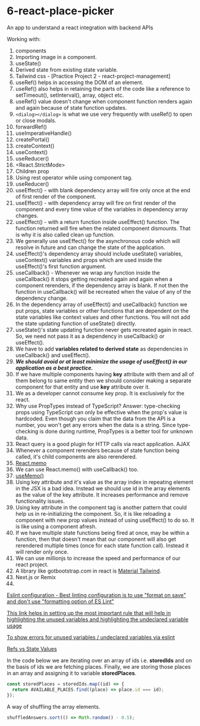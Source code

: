 # 6-react-place-picker

An app to understand a react integration with backend APIs

Working with:

1. components
2. Importing image in a component.
3. useState()
4. Derived state from existing state variable.
5. Tailwind css - [Practice Project 2 - react-project-management]
6. useRef() helps in accessing the DOM of an element.
7. useRef() also helps in retaining the parts of the code like a reference to setTimeout(), setInterval(), array, object etc.
8. useRef() value doesn't change when component function renders again and again because of state function updates.
9. ```<dialog></dialog>``` is what we use very frequently with useRef() to open or close modals.
10. forwardRef()
11. useImperativeHandle()
12. createPortal()
13. createContext()
14. useContext()
15. useReducer()
16. <React.StrictMode>
17. Children prop
18. Using rest operator while using component tag.
19. useReducer()
20. useEffect() - with blank dependency array will fire only once at the end of first render of the component.
21. useEffect() - with dependency array will fire on first render of the component and every time value of the variables in dependency array changes.
22. useEffect() - with a return function inside useEffect() function. The function returned will fire when the related component dismounts. That is why it is also called clean up function.
23. We generally use useEffect() for the asynchronous code which will resolve in future and can change the state of the application.
24. useEffect()'s dependency array should include useState() variables, useContext() variables and props which are used inside the useEffect()'s first function argument.
25. useCallback() - Whenever we wrap any function inside the useCallback() it stops getting recreated again and again when a component rerenders, if the dependency array is blank. If not then the function in useCallback() will be recreated when the value of any of the dependency change.
26. In the dependency array of useEffect() and useCallback() function we put props, state variables or other functions that are dependent on the state variables like context values and other functions. You will not add the state updating function of useState() directly.
27. useState()'s state updating function never gets recreated again in react. So, we need not pass it as a dependency in useCallback() or useEffect().
28. We have to add **variables related to derived state** as dependencies in useCallback() and useEffect().
29. ***We should avoid or at least minimize the usage of useEffect() in our application as a best practice.***
30. If we have multiple components having **key** attribute with them and all of them belong to same entity then we should consider making a separate component for that entity and use **key** attribute over it.
31. We as a developer cannot consume key prop. It is exclusively for the react.
32. Why use PropTypes instead of TypeScript? Answer: type-checking props using TypeScript can only be effective when the prop's value is hardcoded. Even though you claim that the data from the API is a number, you won't get any errors when the data is a string. Since type-checking is done during runtime, PropTypes is a better tool for unknown data.
33. React query is a good plugin for HTTP calls via react application. AJAX
34. Whenever a component rerenders because of state function being called, it's child components are also rerendered.
35. [React.memo](https://docs.google.com/document/d/1IKjPhw6a3TPKvmeJ9743PljP6ci7UkbkgNa3sQwVRWs/edit#heading=h.raq8jq8e7749)
36. We can use React.memo() with useCallback() too.
37. [useMemo()](https://docs.google.com/document/d/1IKjPhw6a3TPKvmeJ9743PljP6ci7UkbkgNa3sQwVRWs/edit#heading=h.cf9uscl5y5c8)
38. Using key attribute and it's value as the array index in repeating element in the JSX is a bad idea. Instead we should use id in the array elements as the value of the key attribute. It increases performance and remove functionality issues.
39. Using key attribute in the component tag is another pattern that could help us in re-initializing the component. So, it is like reloading a component with new prop values instead of using useEffect() to do so. It is like using a component afresh.
40. If we have multiple state functions being fired at once, may be within a function, then that doesn't mean that our component will also get rerendered multiple times (once for each state function call). Instead it will render only once.
41. We can use millionjs to increase the speed and performance of our react project.
42. A library like gotbootstrap.com in react is [Material Tailwind](https://www.material-tailwind.com/docs/react/accordion).
43. Next.js or Remix
44. 

[Eslint configuration - Best linting configuration is to use "format on save" and don't use "formatting option of ES Lint"](https://www.udemy.com/course/react-the-complete-guide-incl-redux/learn/lecture/8231814#questions/20789494)

[This link helps in setting up the most important rule that will help in highlighting the unused variables and highlighting the undeclared variable usage](https://www.dhiwise.com/post/essential-eslint-rules-for-react#1-react-jsx-uses-react-)

[To show errors for unused variables / undeclared variables via eslint](https://eslint.org/docs/latest/rules/no-undef)

[Refs vs State Values](https://www.udemy.com/course/react-the-complete-guide-incl-redux/learn/lecture/39836310#questions)

In the code below we are iterating over an array of ids i.e. **storedIds** and on the basis of ids we are fetching places. Finally, we are storing those places in an array and assigning it to variable **storedPlaces**.

```Javascript
const storedPlaces = storedIds.map((id) => {
  return AVAILABLE_PLACES.find((place) => place.id === id);
});
```

A way of shuffling the array elements.

``` Javascript
shuffledAnswers.sort(() => Math.random() - 0.5);
```
